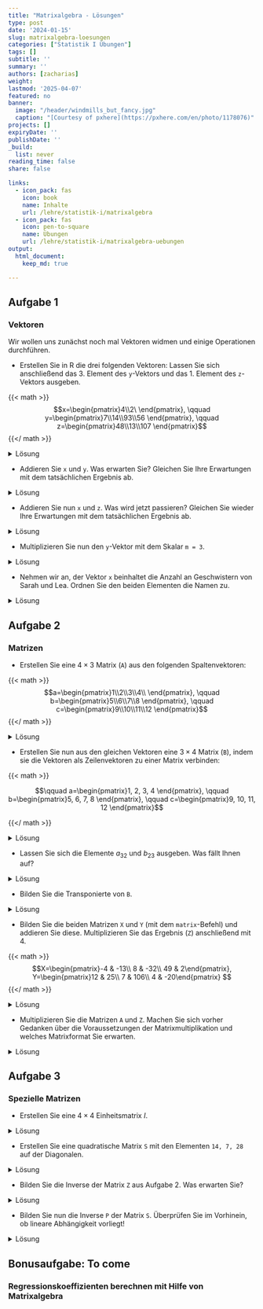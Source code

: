 ```yaml
---
title: "Matrixalgebra - Lösungen" 
type: post
date: '2024-01-15' 
slug: matrixalgebra-loesungen
categories: ["Statistik I Übungen"] 
tags: [] 
subtitle: ''
summary: '' 
authors: [zacharias]
weight:
lastmod: '2025-04-07'
featured: no
banner:
  image: "/header/windmills_but_fancy.jpg"
  caption: "[Courtesy of pxhere](https://pxhere.com/en/photo/1178076)"
projects: []
expiryDate: ''
publishDate: ''
_build:
  list: never
reading_time: false
share: false

links:
  - icon_pack: fas
    icon: book
    name: Inhalte
    url: /lehre/statistik-i/matrixalgebra
  - icon_pack: fas
    icon: pen-to-square
    name: Übungen
    url: /lehre/statistik-i/matrixalgebra-uebungen
output:
  html_document:
    keep_md: true

---
```




## Aufgabe 1
### Vektoren
Wir wollen uns zunächst noch mal Vektoren widmen und einige Operationen durchführen.

* Erstellen Sie in R die drei folgenden Vektoren:
Lassen Sie sich anschließend das 3. Element des `y`-Vektors und das 1. Element des `z`-Vektors ausgeben.

{{< math >}}
$$x=\begin{pmatrix}4\\2\ \end{pmatrix}, \qquad y=\begin{pmatrix}7\\14\\93\\56 \end{pmatrix}, \qquad z=\begin{pmatrix}48\\13\\107 \end{pmatrix}$$
{{</ math >}}

<details><summary>Lösung</summary>

``` r
# Erstellen der Vektoren
x <- c(4, 2)
y <- c(7, 14, 93, 56)
z <- c(48, 13, 107)

y[3] # 3. Element des y-Vektors
```

```
## [1] 93
```

``` r
z[1] # 1. Element des z-Vektors
```

```
## [1] 48
```
</details>


* Addieren Sie `x` und `y`. Was erwarten Sie? Gleichen Sie Ihre Erwartungen mit dem tatsächlichen Ergebnis ab.

<details><summary>Lösung</summary>

``` r
x + y
```

```
## [1] 11 16 97 58
```
Wir wissen bereits, dass die Addition von Vektoren elementeweise funktioniert. Eigentlich können wir nur Vektoren des gleichen Formats addieren, dennoch bekommen wir hier keine Fehlernachricht. Stattdessen benutzt R unseren kürzeren Vektor (`x`) zwei mal, um die Addition zu ermöglichen. 

</details>

* Addieren Sie nun `x` und `z`. Was wird jetzt passieren? Gleichen Sie wieder Ihre Erwartungen mit dem tatsächlichen Ergebnis ab.

<details><summary>Lösung</summary>

``` r
x + z
```

```
## Warning in x + z: longer object length is not a multiple of shorter object length
```

```
## [1]  52  15 111
```

In der vorherigen Aufgabe hatten wir zwei Vektoren vorliegen, die ein Vielfaches einander darstellten. Dies ist in dieser Aufgabe nicht der Fall, deshalb bekommen wir hier eine Warnung: `"longer object length is not a multiple of shorter object length".` R warnt uns also, dass der längere Vektor in diesem Beispiel kein Vielfaches des kürzeren Vektors darstellt (und somit nicht einfach der kürzere Vektor vervielfacht genutzt werden kann). Stattdessen verwendet R nur das erste Element unseres `z`-Vektors zweifach. 

</details>

* Multiplizieren Sie nun den `y`-Vektor mit dem Skalar `m = 3`.

<details><summary>Lösung</summary>

``` r
m <- 3
y * m
```

```
## [1]  21  42 279 168
```

Wie wir sehen, wird jedes Element unseres Vektors mit 3 multipliziert. Die Multiplikation mit Skalaren funktioniert also ebenso elementenweise.

</details>

* Nehmen wir an, der Vektor `x` beinhaltet die Anzahl an Geschwistern von Sarah und Lea. 
Ordnen Sie den beiden Elementen die Namen zu.

<details><summary>Lösung</summary>

``` r
names(x) <- c("Sarah", "Lea")
x
```

```
## Sarah   Lea 
##     4     2
```

</details>


## Aufgabe 2
### Matrizen


* Erstellen Sie eine $4 \times 3$ Matrix (`A`) aus den folgenden Spaltenvektoren:

{{< math >}}
$$a=\begin{pmatrix}1\\2\\3\\4\\ \end{pmatrix}, \qquad b=\begin{pmatrix}5\\6\\7\\8 \end{pmatrix}, \qquad c=\begin{pmatrix}9\\10\\11\\12 \end{pmatrix}$$
{{</ math >}}

<details><summary>Lösung</summary>

``` r
# Vektoren erstellen
a <- c(1, 2, 3, 4)
b <- c(5, 6, 7, 8)
c <- c(9, 10, 11, 12)

# Matrix A erstellen und anzeigen lassen
A <- cbind(a, b, c)
A
```

```
##      a b  c
## [1,] 1 5  9
## [2,] 2 6 10
## [3,] 3 7 11
## [4,] 4 8 12
```
</details>


* Erstellen Sie nun aus den gleichen Vektoren eine $3 \times 4$  Matrix (`B`), indem sie die Vektoren als Zeilenvektoren zu einer Matrix verbinden:

{{< math >}}

$$\qquad a=\begin{pmatrix}1, 2, 3, 4 \end{pmatrix},   \qquad b=\begin{pmatrix}5, 6, 7, 8 \end{pmatrix}, \qquad c=\begin{pmatrix}9, 10, 11, 12 \end{pmatrix}$$

{{</ math >}}

<details><summary>Lösung</summary>

``` r
# Matrix B erstellen und anzeigen lassen
B <- rbind(a, b, c)
B
```

```
##   [,1] [,2] [,3] [,4]
## a    1    2    3    4
## b    5    6    7    8
## c    9   10   11   12
```
</details>


* Lassen Sie sich die Elemente $a_{32}$ und $b_{23}$ ausgeben. Was fällt Ihnen auf?

<details><summary>Lösung</summary>

``` r
A[3, 2]
```

```
## b 
## 7
```

``` r
B[2, 3]
```

```
## b 
## 7
```
Wie wir sehen, sind die Elemente $a_{32}$ und $b_{23}$ identisch. Das liegt daran, dass die Matrix `A` die Transponierte der Matrix `B` ist.

</details>


* Bilden Sie die Transponierte von `B`.

<details><summary>Lösung</summary>

``` r
t(B)
```

```
##      a b  c
## [1,] 1 5  9
## [2,] 2 6 10
## [3,] 3 7 11
## [4,] 4 8 12
```

Wir sehen, dass die Transponierte von `B` tatsächlich identisch mit `A` ist. Wir können die Elemente auch einzeln abgleichen:


``` r
t(B) == A
```

```
##         a    b    c
## [1,] TRUE TRUE TRUE
## [2,] TRUE TRUE TRUE
## [3,] TRUE TRUE TRUE
## [4,] TRUE TRUE TRUE
```
</details>

* Bilden Sie die beiden Matrizen `X` und `Y` (mit dem `matrix`-Befehl) und addieren Sie diese. Multiplizieren Sie das Ergebnis (`Z`) anschließend mit 4. 

{{< math >}}
$$X=\begin{pmatrix}-4 & -13\\ 8 & -32\\ 49 & 2\end{pmatrix}, Y=\begin{pmatrix}12 & 25\\ 7 & 106\\ 4 & -20\end{pmatrix} $$
{{</ math >}}

<details><summary>Lösung</summary>

``` r
# Matrizen erstellen
X <- matrix(c(-4, -13, 
              8, -32,
              49, 2), nrow = 3, ncol = 2,
            byrow = TRUE)
Y <- matrix(c(12, 25,
              7, 106,
              4, -20), nrow = 3, ncol = 2,
            byrow = TRUE)
```


``` r
# Matrizen addieren
Z <- X + Y
Z
```

```
##      [,1] [,2]
## [1,]    8   12
## [2,]   15   74
## [3,]   53  -18
```

``` r
# mit 4 addieren (skalare Multiplikation)
Z*4
```

```
##      [,1] [,2]
## [1,]   32   48
## [2,]   60  296
## [3,]  212  -72
```
</details>

* Multiplizieren Sie die Matrizen `A` und `Z`. Machen Sie sich vorher Gedanken über die Voraussetzungen der Matrixmultiplikation und welches Matrixformat Sie erwarten. 

<details><summary>Lösung</summary>

``` r
# Matrixmultiplikation
A %*% Z
```

```
##      [,1] [,2]
## [1,]  560  220
## [2,]  636  288
## [3,]  712  356
## [4,]  788  424
```

Die Multiplikation der beiden Matrizen funktioniert unproblematisch, da die beiden Matrizen kompatibel sind, d.h. die Anzahl an Spalten der Matrix `A` entspricht der Anzahl an Zeilen der Matrix `Z`. Das Ergebnis ist entstanden, indem die Zeilen der Matrix `A` mit den Spalten der Matrix `Z` elementenweise multipliziert und diese Elemente anschließend addiert wurden. Wir erhalten eine $4 \times 2$ Matrix.

</details>

## Aufgabe 3
### Spezielle Matrizen

* Erstellen Sie eine $4 \times 4$ Einheitsmatrix $I$.

<details><summary>Lösung</summary>

``` r
# Einheitsmatrix
I <- diag(4)
I
```

```
##      [,1] [,2] [,3] [,4]
## [1,]    1    0    0    0
## [2,]    0    1    0    0
## [3,]    0    0    1    0
## [4,]    0    0    0    1
```
Die Einheitsmatrix $I$ zeichnet sich dadurch aus, dass Sie auf der Diagonale nur Einsen und sonst nur Nullen als Elemente hat.

</details>

* Erstellen Sie eine quadratische Matrix `S` mit den Elementen `14, 7, 28` auf der Diagonalen.

<details><summary>Lösung</summary>

``` r
# quadratische Matrix
S <- diag(c(14, 7, 28))
S
```

```
##      [,1] [,2] [,3]
## [1,]   14    0    0
## [2,]    0    7    0
## [3,]    0    0   28
```

</details>


* Bilden Sie die Inverse der Matrix `Z` aus Aufgabe 2. Was erwarten Sie?

<details><summary>Lösung</summary>

``` r
# Inverse
# solve(Z)
```
Es lässt sich keine Inverse der Matrix `Z` bilden, da diese nicht quadratisch ist. Das erfahren wir auch in der Fehlernachricht von R: `'a' (3 x 2) must be square`.

</details>


* Bilden Sie nun die Inverse `P` der Matrix `S`. Überprüfen Sie im Vorhinein, ob lineare Abhängigkeit vorliegt!

<details><summary>Lösung</summary>

``` r
# Determinante bestimmen
det(S)
```

```
## [1] 2744
```
Die Determinante ist nicht Null, es liegt also keine lineare Abhängigkeit vor.


``` r
# Inverse
P <- solve(S)
P
```

```
##            [,1]      [,2]       [,3]
## [1,] 0.07142857 0.0000000 0.00000000
## [2,] 0.00000000 0.1428571 0.00000000
## [3,] 0.00000000 0.0000000 0.03571429
```
Nun erhalten wir ein Ergebnis, da es sich bei `S` um eine quadratische Matrix handelt, die zudem regulär und somit invertierbar ist. Unser Ergebnis ist die Matrix, mit welcher wir `S` (matrix-)multiplizieren müssen, um die Einheitsmatrix zu erhalten. Das können wir auch kurz gegenchecken:


``` r
# Inverse
P %*% S
```

```
##      [,1] [,2] [,3]
## [1,]    1    0    0
## [2,]    0    1    0
## [3,]    0    0    1
```
Tatsächlich: Wir erhalten die Einheitmatrix $I$.

</details>

## Bonusaufgabe: To come
### Regressionskoeffizienten berechnen mit Hilfe von Matrixalgebra
